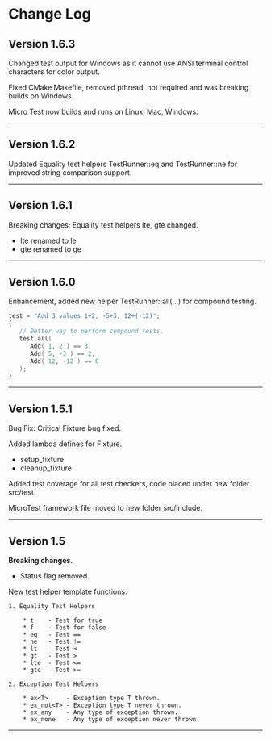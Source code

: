 # Change Log

## Version 1.6.3
Changed test output for Windows as it cannot use ANSI terminal control characters for color output.

Fixed CMake Makefile, removed pthread, not required and was breaking builds on Windows.

Micro Test now builds and runs on Linux, Mac, Windows.

---
## Version 1.6.2

Updated Equality test helpers TestRunner::eq and TestRunner::ne for improved string comparison support.

---

## Version 1.6.1
Breaking changes: Equality test helpers lte, gte changed.

* lte renamed to le
* gte renamed to ge

---
## Version 1.6.0

Enhancement, added new helper TestRunner::all(...) for compound testing.

```C++
test = "Add 3 values 1+2, -5+3, 12+(-12)";
{
   // Better way to perform compound tests.
   test.all(
      Add( 1, 2 ) == 3,
      Add( 5, -3 ) == 2,
      Add( 12, -12 ) == 0
   );
}
```
---
## Version 1.5.1

Bug Fix: Critical Fixture bug fixed.

Added lambda defines for Fixture.

* setup_fixture
* cleanup_fixture

Added test coverage for all test checkers, code placed under new folder src/test.

MicroTest framework file moved to new folder src/include.

---
## Version 1.5

**Breaking changes.**

* Status flag removed.

New test helper template functions.

```
1. Equality Test Helpers

    * t    - Test for true
    * f    - Test for false
    * eq   - Test ==
    * ne   - Test !=
    * lt   - Test <
    * gt   - Test >
    * lte  - Test <=
    * gte  - Test >=

2. Exception Test Helpers

    * ex<T>     - Exception type T thrown.
    * ex_not<T> - Exception type T never thrown.
    * ex_any    - Any type of exception thrown.
    * ex_none   - Any type of exception never thrown.
```

---